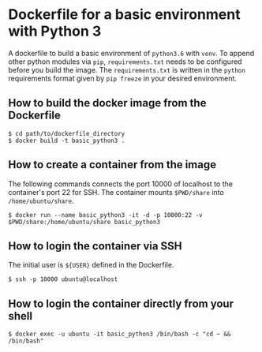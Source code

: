 # Dockerfile for a basic environment with Python 3
A dockerfile to build a basic environment of `python3.6` with `venv`. To append other python modules via `pip`, `requirements.txt` needs to be configured before you build the image. The `requirements.txt` is written in the `python` requirements format given by `pip freeze` in your desired environment.

## How to build the docker image from the Dockerfile
```
$ cd path/to/dockerfile_directory
$ docker build -t basic_python3 .
```

## How to create a container from the image
The following commands connects the port 10000 of localhost to the container's port 22 for SSH. The container mounts `$PWD/share` into `/home/ubuntu/share`.
```
$ docker run --name basic_python3 -it -d -p 10000:22 -v $PWD/share:/home/ubuntu/share basic_python3
```
## How to login the container via SSH
The initial user is `${USER}` defined in the Dockerfile.
```
$ ssh -p 10000 ubuntu@localhost
```

## How to login the container directly from your shell

```
$ docker exec -u ubuntu -it basic_python3 /bin/bash -c "cd ~ && /bin/bash"
```
